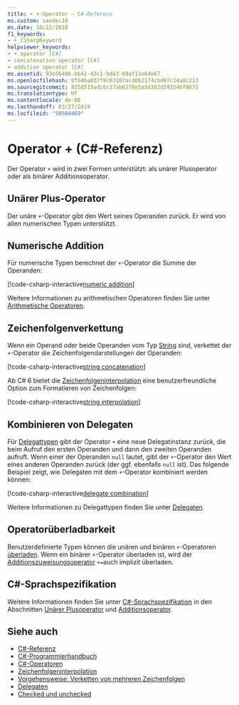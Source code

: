 ```yaml
---
title: + +-Operator – C#-Referenz
ms.custom: seodec18
ms.date: 10/22/2018
f1_keywords:
- +_CSharpKeyword
helpviewer_keywords:
- + operator [C#]
- concatenation operator [C#]
- addition operator [C#]
ms.assetid: 93e56486-bb42-43c1-bd43-60af11e64e67
ms.openlocfilehash: 0f04ba837f9c03107acd0b2174cbd07c14a8c213
ms.sourcegitcommit: 8258515adc6c37ab6278e5a3d102d593246f8672
ms.translationtype: HT
ms.contentlocale: de-DE
ms.lasthandoff: 03/27/2019
ms.locfileid: "58504469"
---
```

# <a name="-operator-c-reference"></a>Operator + (C#-Referenz)

Der Operator `+` wird in zwei Formen unterstützt: als unärer Plusoperator oder als binärer Additionsoperator.

## <a name="unary-plus-operator"></a>Unärer Plus-Operator

Der unäre `+`-Operator gibt den Wert seines Operanden zurück. Er wird von allen numerischen Typen unterstützt.

## <a name="numeric-addition"></a>Numerische Addition

Für numerische Typen berechnet der `+`-Operator die Summe der Operanden:

[!code-csharp-interactive[numeric addition](~/samples/snippets/csharp/language-reference/operators/AdditionExamples.cs#AddNumerics)]

Weitere Informationen zu arithmetischen Operatoren finden Sie unter [Arithmetische Operatoren](arithmetic-operators.md).

## <a name="string-concatenation"></a>Zeichenfolgenverkettung

Wenn ein Operand oder beide Operanden vom Typ [String](../keywords/string.md) sind, verkettet der `+`-Operator die Zeichenfolgendarstellungen der Operanden:

[!code-csharp-interactive[string concatenation](~/samples/snippets/csharp/language-reference/operators/AdditionExamples.cs#AddStrings)]

Ab C# 6 bietet die [Zeichenfolgeninterpolation](../tokens/interpolated.md) eine benutzerfreundliche Option zum Formatieren von Zeichenfolgen:

[!code-csharp-interactive[string interpolation](~/samples/snippets/csharp/language-reference/operators/AdditionExamples.cs#UseStringInterpolation)]

## <a name="delegate-combination"></a>Kombinieren von Delegaten

Für [Delegattypen](../keywords/delegate.md) gibt der Operator `+` eine neue Delegatinstanz zurück, die beim Aufruf den ersten Operanden und dann den zweiten Operanden aufruft. Wenn einer der Operanden `null` lautet, gibt der `+`-Operator den Wert eines anderen Operanden zurück (der ggf. ebenfalls `null` ist). Das folgende Beispiel zeigt, wie Delegaten mit dem `+`-Operator kombiniert werden können:

[!code-csharp-interactive[delegate combination](~/samples/snippets/csharp/language-reference/operators/AdditionExamples.cs#AddDelegates)]

Weitere Informationen zu Delegattypen finden Sie unter [Delegaten](../../programming-guide/delegates/index.md).

## <a name="operator-overloadability"></a>Operatorüberladbarkeit

Benutzerdefinierte Typen können die unären und binären `+`-Operatoren [überladen](../keywords/operator.md). Wenn ein binärer `+`-Operator überladen ist, wird der [Additionszuweisungsoperator](addition-assignment-operator.md) `+=`auch implizit überladen.

## <a name="c-language-specification"></a>C#-Sprachspezifikation

Weitere Informationen finden Sie unter [C#-Sprachspezifikation](../language-specification/index.md) in den Abschnitten [Unärer Plusoperator](~/_csharplang/spec/expressions.md#unary-plus-operator) und [Additionsoperator](~/_csharplang/spec/expressions.md#addition-operator).

## <a name="see-also"></a>Siehe auch

- [C#-Referenz](../index.md)
- [C#-Programmierhandbuch](../../programming-guide/index.md)
- [C#-Operatoren](index.md)
- [Zeichenfolgeninterpolation](../tokens/interpolated.md)
- [Vorgehensweise: Verketten von mehreren Zeichenfolgen](../../how-to/concatenate-multiple-strings.md)
- [Delegaten](../../programming-guide/delegates/index.md)
- [Checked und unchecked](../keywords/checked-and-unchecked.md)
